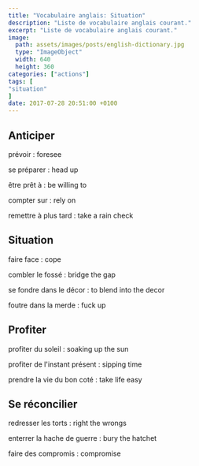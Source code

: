 ```yaml
---
title: "Vocabulaire anglais: Situation"
description: "Liste de vocabulaire anglais courant."
excerpt: "Liste de vocabulaire anglais courant."
image:
  path: assets/images/posts/english-dictionary.jpg
  type: "ImageObject"
  width: 640
  height: 360
categories: ["actions"]
tags: [
"situation"
]
date: 2017-07-28 20:51:00 +0100
---
```


## Anticiper

prévoir
: foresee

se préparer
: head up

être prêt à
: be willing to

compter sur
: rely on

remettre à plus tard
: take a rain check


## Situation

faire face
: cope

combler le fossé
: bridge the gap

se fondre dans le décor
: to blend into the decor

foutre dans la merde
: fuck up


## Profiter

profiter du soleil
: soaking up the sun

profiter de l'instant présent
: sipping time

prendre la vie du bon coté
: take life easy


## Se réconcilier

redresser les torts
: right the wrongs

enterrer la hache de guerre
: bury the hatchet

faire des compromis
: compromise
